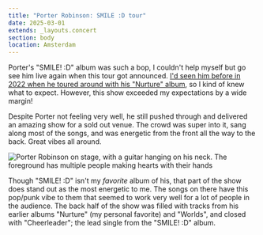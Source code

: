```yaml
---
title: "Porter Robinson: SMILE :D tour"
date: 2025-03-01
extends: _layouts.concert
section: body
location: Amsterdam
---
```


Porter's "SMILE! :D" album was such a bop, I couldn't help myself but go see him live again when this tour got announced.
[I'd seen him before in 2022 when he toured around with his "Nurture" album](./porter-robinson-nurture-tour.md), so I
kind of knew what to expect. However, this show exceeded my expectations by a wide margin!

Despite Porter not feeling very well, he still pushed through and delivered an amazing show for a sold out venue. The
crowd was super into it, sang along most of the songs, and was energetic from the front all the way to the back. Great
vibes all around.

![Porter Robinson on stage, with a guitar hanging on his neck. The foreground has multiple people making hearts with their hands](/assets/images/concerts/porter-robinson-smile.jpg)

Though "SMILE! :D" isn't my _favorite_ album of his, that part of the show does stand out as the most energetic to me.
The songs on there have this pop/punk vibe to them that seemed to work very well for a lot of people in the audience.
The back half of the show was filled with tracks from his earlier albums "Nurture" (my personal favorite) and "Worlds",
and closed with "Cheerleader"; the lead single from the "SMILE! :D" album.
